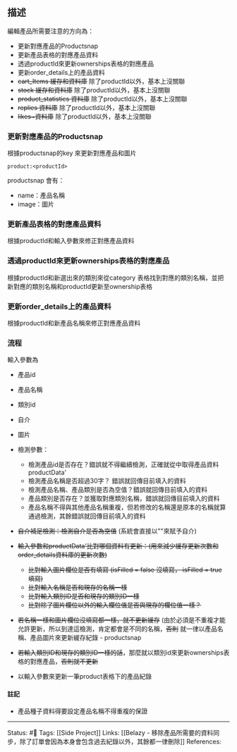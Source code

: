 ## 描述

編輯產品所需要注意的方向為：
- 更新對應產品的Productsnap
- 更新產品表格的對應產品資料
- 透過productId來更新ownerships表格的對應產品
- 更新order_details上的產品資料
- ~~cart_Items 緩存和資料庫~~ 除了productId以外，基本上沒關聯
- ~~stock 緩存和資料庫~~ 除了productId以外，基本上沒關聯
- ~~product_statistics 資料庫~~ 除了productId以外，基本上沒關聯
- ~~replies 資料庫~~   除了productId以外，基本上沒關聯
-  ~~likes~資料庫~~   除了productId以外，基本上沒關聯


### 更新對應產品的Productsnap
根據productsnap的key 來更新對應產品和圖片
```
product:<productId>
```

productsnap 會有：
- name：產品名稱
- image：圖片

### 更新產品表格的對應產品資料
根據productId和輸入參數來修正對應產品資料

### 透過productId來更新ownerships表格的對應產品
根據productId和新選出來的類別來從category 表格找到對應的類別名稱，並把新對應的類別名稱和productId更新至ownership表格

### 更新order_details上的產品資料
根據productId和新產品名稱來修正對應產品資料

### 流程

輸入參數為
- 產品id
- 產品名稱
- 類別id
- 自介
- 圖片

- 檢測參數：
	- 檢測產品id是否存在？錯誤就不得繼續檢測，正確就從中取得產品資料productData'
	- 檢測產品名稱是否超過30字？ 錯誤就回傳目前填入的資料
	- 檢測產品名稱、產品類別是否為空值？錯誤就回傳目前填入的資料
	- 產品類別是否存在？並獲取對應類別名稱，錯誤就回傳目前填入的資料
	- 產品名稱不得與其他產品名稱重複，但若修改的名稱還是原本的名稱就算通過檢測，其餘錯誤就回傳目前填入的資料
- ~~自介補足檢測：檢測自介是否為空值~~ (系統會直接以""來賦予自介)
- ~~輸入參數和productData'比對哪個資料有更新：(用來減少緩存更新次數和order_details資料庫的更新次數)~~
	- ~~比對輸入圖片欄位是否有填寫 (isFilled = false 沒填寫， isFilled = true 填寫)~~
	- ~~比對輸入名稱是否和現存的名稱一樣~~
	- ~~比對輸入類別ID是否和現存的類別ID一樣~~
	- ~~比對除了圖片欄位以外的輸入欄位值是否與現存的欄位值一樣？~~
- ~~若名稱一樣和圖片欄位沒填寫都一樣，就不更新緩存~~ (由於必須是不重複才能允許更新，所以到達這檢測，肯定都會是不同的名稱，~~否則~~ 就一律以產品名稱、產品圖片來更新緩存紀錄 - productsnap
- ~~若輸入類別ID和現存的類別ID一樣的話~~，那麼就以類別id來更新ownerships表格的對應產品，~~否則就不更新~~
- 以輸入參數來更新一筆product表格下的產品紀錄






#### 註記
- 產品種子資料得要設定產品名稱不得重複的保證


---
Status: #🌱 
Tags:
[[Side Project]]
Links:
[[Belazy - 移除產品所需要的資料同步，除了訂單會因為本身會包含過去紀錄以外，其餘都一律刪除]]
References:
